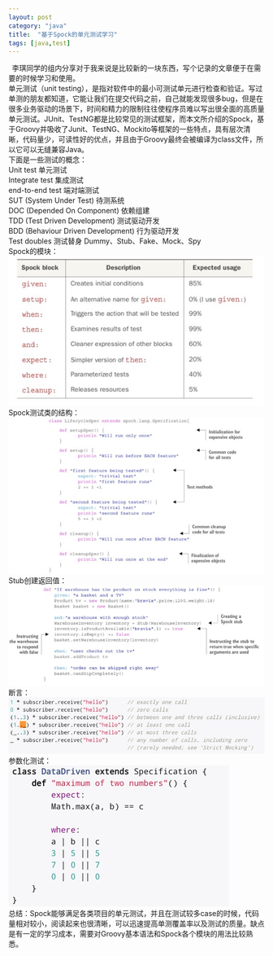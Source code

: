 ```yaml
---
layout: post
category: "java"
title:  "基于Spock的单元测试学习"
tags: [java,test]
---
```


&#8194;李琪同学的组内分享对于我来说是比较新的一块东西，写个记录的文章便于在需要的时候学习和使用。  
单元测试（unit testing），是指对软件中的最小可测试单元进行检查和验证。写过单测的朋友都知道，它能让我们在提交代码之前，自己就能发现很多bug，但是在很多业务驱动的场景下，时间和精力的限制往往使程序员难以写出很全面的高质量单元测试。JUnit、TestNG都是比较常见的测试框架，而本文所介绍的Spock，基于Groovy并吸收了Junit、TestNG、Mockito等框架的一些特点，具有层次清晰，代码量少，可读性好的优点，并且由于Groovy最终会被编译为class文件，所以它可以无缝兼容Java。  
下面是一些测试的概念：  
Unit test 单元测试  
Integrate test 集成测试  
end-to-end test 端对端测试  
SUT (System Under Test) 待测系统  
DOC (Depended On Component) 依赖组建  
TDD (Test Driven Development) 测试驱动开发   
BDD (Behaviour Driven Development) 行为驱动开发  
Test doubles  测试替身 Dummy、Stub、Fake、Mock、Spy  
Spock的模块：  
![root](https://github.com/wuukee/wuukee.github.io/raw/master/images/spock_blocks.jpg)  
Spock测试类的结构：  
![root](https://github.com/wuukee/wuukee.github.io/raw/master/images/spock_struct.jpg)  
Stub创建返回值：  
![root](https://github.com/wuukee/wuukee.github.io/raw/master/images/spock_eg.jpg)   
断言：  
![root](https://github.com/wuukee/wuukee.github.io/raw/master/images/spock_assert.jpg)   
参数化测试：  
![root](https://github.com/wuukee/wuukee.github.io/raw/master/images/spock_param.jpg)  
总结：Spock能够满足各类项目的单元测试，并且在测试较多case的时候，代码量相对较小，阅读起来也很清晰，可以迅速提高单测覆盖率以及测试的质量。缺点是有一定的学习成本，需要对Groovy基本语法和Spock各个模块的用法比较熟悉。
